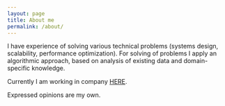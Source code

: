 ```yaml
---
layout: page
title: About me
permalink: /about/
---
```


I have experience of solving various technical problems (systems design, scalability, performance optimization).
For solving of problems I apply an algorithmic approach, based on analysis of existing data and domain-specific knowledge.

Currently I am working in company [HERE](https://company.here.com/here/).

Expressed opinions are my own.
